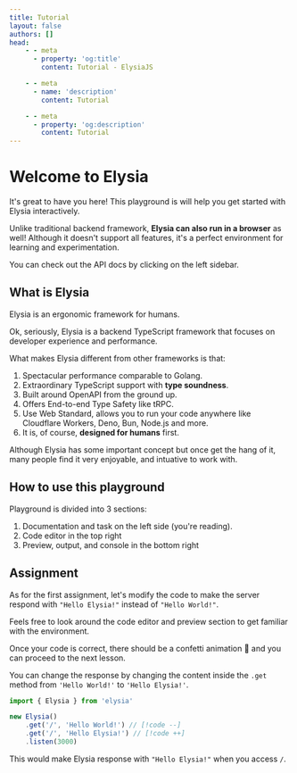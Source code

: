 ```yaml
---
title: Tutorial
layout: false
authors: []
head:
    - - meta
      - property: 'og:title'
        content: Tutorial - ElysiaJS

    - - meta
      - name: 'description'
        content: Tutorial

    - - meta
      - property: 'og:description'
        content: Tutorial
---
```


<script setup lang="ts">
import Playground from '../components/xiao/playground/playground.vue'
import Answer from '../components/xiao/answer/answer.vue'

import { Bookmark } from 'lucide-vue-next'

import { code, testcases } from './data'
</script>

<Playground :code="code" :testcases="testcases">

# Welcome to Elysia

It's great to have you here! This playground is will help you get started with Elysia interactively.

Unlike traditional backend framework, **Elysia can also run in a browser** as well! Although it doesn't support all features, it's a perfect environment for learning and experimentation.

You can check out the API docs by clicking <Bookmark class="inline" :size="18" stroke-width="2" /> on the left sidebar.

## What is Elysia

Elysia is an ergonomic framework for humans.

Ok, seriously, Elysia is a backend TypeScript framework that focuses on developer experience and performance.

What makes Elysia different from other frameworks is that:

1. Spectacular performance comparable to Golang.
2. Extraordinary TypeScript support with **type soundness**.
3. Built around OpenAPI from the ground up.
4. Offers End-to-end Type Safety like tRPC.
5. Use Web Standard, allows you to run your code anywhere like Cloudflare Workers, Deno, Bun, Node.js and more.
6. It is, of course, **designed for humans** first.

Although Elysia has some important concept but once get the hang of it, many people find it very enjoyable, and intuative to work with.

## How to use this playground

Playground is divided into 3 sections:
1. Documentation and task on the left side (you're reading).
2. Code editor in the top right
3. Preview, output, and console in the bottom right

## Assignment

As for the first assignment, let's modify the code to make the server respond with `"Hello Elysia!"` instead of `"Hello World!"`.

Feels free to look around the code editor and preview section to get familiar with the environment.

Once your code is correct, there should be a confetti animation 🎉 and you can proceed to the next lesson.

<Answer>

You can change the response by changing the content inside the `.get` method from `'Hello World!'` to `'Hello Elysia!'`.

```typescript
import { Elysia } from 'elysia'

new Elysia()
	.get('/', 'Hello World!') // [!code --]
	.get('/', 'Hello Elysia!') // [!code ++]
	.listen(3000)
```

This would make Elysia response with `"Hello Elysia!"` when you access `/`.

</Answer>

</Playground>
